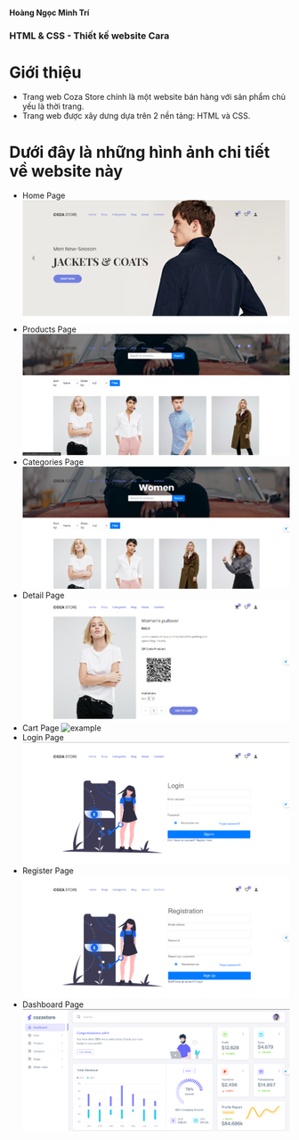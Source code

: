 #### Hoàng Ngọc Minh Trí
 ### HTML & CSS - Thiết kế website Cara
 # Giới thiệu
 - Trang web Coza Store chính là một website bán hàng với sản phẩm chủ yếu là thời trang.
 - Trang web được xây dưng dựa trên 2 nền tảng: HTML và CSS.
# Dưới đây là những hình ảnh chi tiết về website này
- Home Page
![example](./images/home.png)
- Products Page
![example](./images/products.png)
- Categories Page
![example](./images/categories.png)
- Detail Page
![example](./images/detail.png)
- Cart Page
![example](./images/cart.png)
- Login Page
![example](./images/login.png)
- Register Page
![example](./images/register.png)
- Dashboard Page
![example](./images/dashboard.png)

